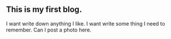## This is my first blog.
I want write down anything I like.
I want write some thing I need to remember.
Can I post a photo here.
